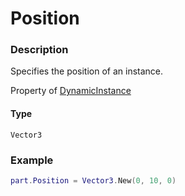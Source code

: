 # Position

### Description

Specifies the position of an instance.

Property of [DynamicInstance](/classes/DynamicInstance/)

#### Type

`Vector3`

### Example

```lua
part.Position = Vector3.New(0, 10, 0)
```
